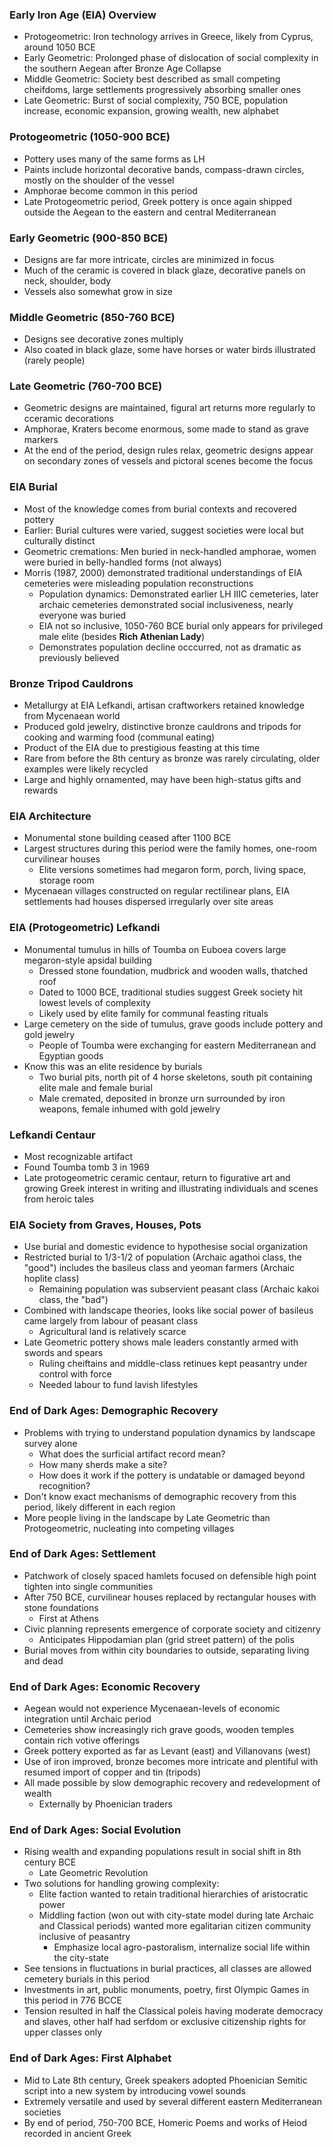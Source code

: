 ### Early Iron Age (EIA) Overview
 - Protogeometric: Iron technology arrives in Greece, likely from Cyprus, around 1050 BCE
 - Early Geometric: Prolonged phase of dislocation of social complexity in the southern Aegean after Bronze Age Collapse
 - Middle Geometric: Society best described as small competing cheifdoms, large settlements progressively absorbing smaller ones
 - Late Geometric: Burst of social complexity, 750 BCE, population increase, economic expansion, growing wealth, new alphabet

### Protogeometric (1050-900 BCE)
 - Pottery uses many of the same forms as LH
 - Paints include horizontal decorative bands, compass-drawn circles, mostly on the shoulder of the vessel
 - Amphorae become common in this period
 - Late Protogeometric period, Greek pottery is once again shipped outside the Aegean to the eastern and central Mediterranean

### Early Geometric (900-850 BCE)
 - Designs are far more intricate, circles are minimized in focus
 - Much of the ceramic is covered in black glaze, decorative panels on neck, shoulder, body
 - Vessels also somewhat grow in size

### Middle Geometric (850-760 BCE)
 - Designs see decorative zones multiply
 - Also coated in black glaze, some have horses or water birds illustrated (rarely people)

### Late Geometric (760-700 BCE)
 - Geometric designs are maintained, figural art returns more regularly to cceramic decorations
 - Amphorae, Kraters become enormous, some made to stand as grave markers
 - At the end of the period, design rules relax, geometric designs appear on secondary zones of vessels and pictoral scenes become the focus

### EIA Burial
 - Most of the knowledge comes from burial contexts and recovered pottery
 - Earlier: Burial cultures were varied, suggest societies were local but culturally distinct
 - Geometric cremations: Men buried in neck-handled amphorae, women were buried in belly-handled forms (not always)
 - Morris (1987, 2000) demonstrated traditional understandings of EIA cemeteries were misleading population reconstructions
	 - Population dynamics: Demonstrated earlier LH IIIC cemeteries, later archaic cemeteries demonstrated social inclusiveness, nearly everyone was buried
	 - EIA not so inclusive, 1050-760 BCE burial only appears for privileged male elite (besides **Rich Athenian Lady**)
	 - Demonstrates population decline occcurred, not as dramatic as previously believed

### Bronze Tripod Cauldrons
 - Metallurgy at EIA Lefkandi, artisan craftworkers retained knowledge from Mycenaean world
 - Produced gold jewelry, distinctive bronze cauldrons and tripods for cooking and warming food (communal eating)
 - Product of the EIA due to prestigious feasting at this time
 - Rare from before the 8th century as bronze was rarely circulating, older examples were likely recycled
 - Large and highly ornamented, may have been high-status gifts and rewards

### EIA Architecture
 - Monumental stone building ceased after 1100 BCE
 - Largest structures during this period were the family homes, one-room curvilinear houses
	 - Elite versions sometimes had megaron form, porch, living space, storage room
 - Mycenaean villages constructed on regular rectilinear plans, EIA settlements had houses dispersed irregularly over site areas

### EIA (Protogeometric) Lefkandi
 - Monumental tumulus in hills of Toumba on Euboea covers large megaron-style apsidal building
	 - Dressed stone foundation, mudbrick and wooden walls, thatched roof
	 - Dated to 1000 BCE, traditional studies suggest Greek society hit lowest levels of complexity
	 - Likely used by elite family for communal feasting rituals
 - Large cemetery on the side of tumulus, grave goods include pottery and gold jewelry
	 - People of Toumba were exchanging for eastern Mediterranean and Egyptian goods
 - Know this was an elite residence by burials
	 - Two burial pits, north pit of 4 horse skeletons, south pit containing elite male and female burial
	 - Male cremated, deposited in bronze urn surrounded by iron weapons, female inhumed with gold jewelry

### Lefkandi Centaur
 - Most recognizable artifact
 - Found Toumba tomb 3 in 1969
 - Late protogeometric ceramic centaur, return to figurative art and growing Greek interest in writing and illustrating individuals and scenes from heroic tales

### EIA Society from Graves, Houses, Pots
 - Use burial and domestic evidence to hypothesise social organization
 - Restricted burial to 1/3-1/2 of population (Archaic agathoi class, the "good") includes the basileus class and yeoman farmers (Archaic hoplite class)
	 - Remaining population was subservient peasant class (Archaic kakoi class, the "bad")
 - Combined with landscape theories, looks like social power of basileus came largely from labour of peasant class
	 - Agricultural land is relatively scarce
 - Late Geometric pottery shows male leaders constantly armed with swords and spears
	 - Ruling cheiftains and middle-class retinues kept peasantry under control with force
	 - Needed labour to fund lavish lifestyles

### End of Dark Ages: Demographic Recovery
 - Problems with trying to understand population dynamics by landscape survey alone
	 - What does the surficial artifact record mean?
	 - How many sherds make a site?
	 - How does it work if the pottery is undatable or damaged beyond recognition?
 - Don't know exact mechanisms of demographic recovery from this period, likely different in each region
 - More people living in the landscape by Late Geometric than Protogeometric, nucleating into competing villages

### End of Dark Ages: Settlement
 - Patchwork of closely spaced hamlets focused on defensible high point tighten into single communities
 - After 750 BCE, curvilinear houses replaced by rectangular houses with stone foundations
	 - First at Athens
 - Civic planning represents emergence of corporate society and citizenry
	 - Anticipates Hippodamian plan (grid street pattern) of the polis
 - Burial moves from within city boundaries to outside, separating living and dead

### End of Dark Ages: Economic Recovery
 - Aegean would not experience Mycenaean-levels of economic integration until Archaic period
 - Cemeteries show increasingly rich grave goods, wooden temples contain rich votive offerings
 - Greek pottery exported as far as Levant (east) and Villanovans (west)
 - Use of iron improved, bronze becomes more intricate and plentiful with resumed import of copper and tin (tripods)
 - All made possible by slow demographic recovery and redevelopment of wealth
	 - Externally by Phoenician traders

### End of Dark Ages: Social Evolution
 - Rising wealth and expanding populations result in social shift in 8th century BCE
	 - Late Geometric Revolution
 - Two solutions for handling growing complexity:
	 - Elite faction wanted to retain traditional hierarchies of aristocratic power
	 - Middling faction (won out with city-state model during late Archaic and Classical periods) wanted more egalitarian citizen community inclusive of peasantry
		 - Emphasize local agro-pastoralism, internalize social life within the city-state
 - See tensions in fluctuations in burial practices, all classes are allowed cemetery burials in this period
 - Investments in art, public monuments, poetry, first Olympic Games in this period in 776 BCCE
 - Tension resulted in half the Classical poleis having moderate democracy and slaves, other half had serfdom or exclusive citizenship rights for upper classes only

### End of Dark Ages: First Alphabet
 - Mid to Late 8th century, Greek speakers adopted Phoenician Semitic script into a new system by introducing vowel sounds
 - Extremely versatile and used by several different eastern Mediterranean societies
 - By end of period, 750-700 BCE, Homeric Poems and works of Heiod recorded in ancient Greek

